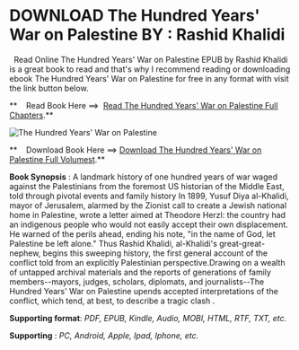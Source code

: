  **DOWNLOAD The Hundred Years' War on Palestine BY : Rashid Khalidi**
====================================================================

  Read Online The Hundred Years' War on Palestine EPUB by Rashid Khalidi is a great book to read and that's why I recommend reading or downloading ebook The Hundred Years' War on Palestine for free in any format with visit the link button below.

**    Read Book Here ==>  [Read The Hundred Years' War on Palestine Full Chapters](https://goodreadbook.site/?book=1250787653).**

![The Hundred Years' War on Palestine](https://i.gr-assets.com/images/S/compressed.photo.goodreads.com/books/1603741992l/52960854.jpg)

**    Download Book Here ==> [Download The Hundred Years' War on Palestine Full Volumest](https://goodreadbook.site/?book=1250787653).**

**Book Synopsis** : A landmark history of one hundred years of war waged against the Palestinians from the foremost US historian of the Middle East, told through pivotal events and family history In 1899, Yusuf Diya al-Khalidi, mayor of Jerusalem, alarmed by the Zionist call to create a Jewish national home in Palestine, wrote a letter aimed at Theodore Herzl: the country had an indigenous people who would not easily accept their own displacement. He warned of the perils ahead, ending his note, "in the name of God, let Palestine be left alone." Thus Rashid Khalidi, al-Khalidi's great-great-nephew, begins this sweeping history, the first general account of the conflict told from an explicitly Palestinian perspective.Drawing on a wealth of untapped archival materials and the reports of generations of family members--mayors, judges, scholars, diplomats, and journalists--The Hundred Years' War on Palestine upends accepted interpretations of the conflict, which tend, at best, to describe a tragic clash .

**Supporting format**: _PDF, EPUB, Kindle, Audio, MOBI, HTML, RTF, TXT, etc._

**Supporting** : _PC, Android, Apple, Ipad, Iphone, etc._